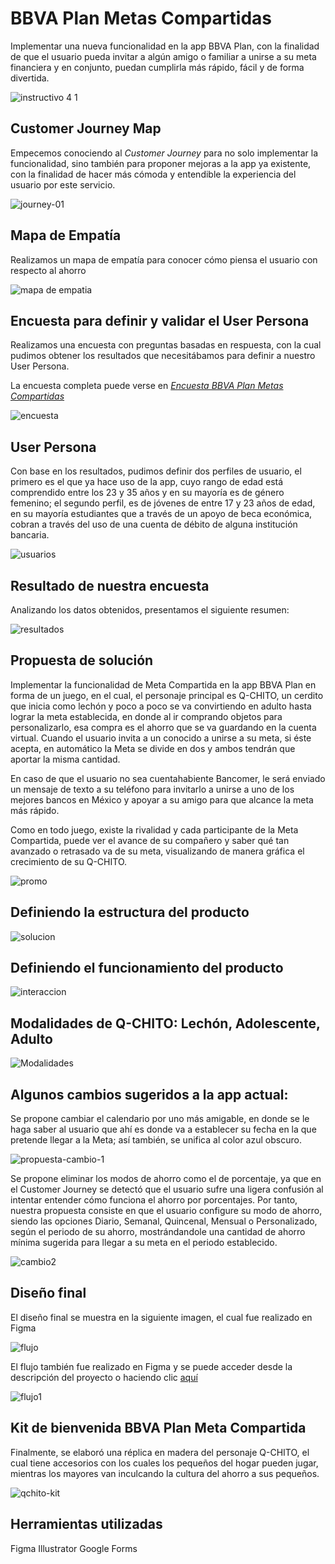# BBVA Plan Metas Compartidas

Implementar una nueva funcionalidad en la app BBVA Plan, con la finalidad de que el usuario pueda invitar a algún amigo o familiar a unirse a su meta financiera y en conjunto, puedan cumplirla más rápido, fácil y de forma divertida.

![instructivo 4 1](https://user-images.githubusercontent.com/32878468/40335402-0048ded6-5d29-11e8-91d0-33f8a0520bd8.png)

## Customer Journey Map

Empecemos conociendo al _Customer Journey_ para no solo implementar la funcionalidad, sino también para proponer mejoras a la app ya existente, con la finalidad de hacer más cómoda y entendible la experiencia del usuario por este servicio.

![journey-01](https://user-images.githubusercontent.com/32878468/40335637-5a191b46-5d2a-11e8-9ab2-57844a7953db.jpg)

## Mapa de Empatía

Realizamos un mapa de empatía para conocer cómo piensa el usuario con respecto al ahorro

![mapa de empatia](https://user-images.githubusercontent.com/32878468/40356092-b7a37074-5d7d-11e8-957c-287a7ff0664d.jpg)

## Encuesta para definir y validar el User Persona

Realizamos una encuesta con preguntas basadas en respuesta, con la cual pudimos obtener los resultados que necesitábamos para definir a nuestro User Persona.

La encuesta completa puede verse en _[Encuesta BBVA Plan Metas Compartidas](https://goo.gl/forms/L0jNy1lhYq3Jwfl13)_ 

![encuesta](https://user-images.githubusercontent.com/32878468/40343062-a8972bea-5d53-11e8-84f3-1f1497f4c059.png)

## User Persona

Con base en los resultados, pudimos definir dos perfiles de usuario, el primero es el que ya hace uso de la app, cuyo rango de edad está comprendido entre los 23 y 35 años y en su mayoría es de género femenino; el segundo perfil, es de jóvenes de entre 17 y 23 años de edad, en su mayoría estudiantes que a través de un apoyo de beca económica, cobran a través del uso de una cuenta de débito de alguna institución bancaria.

![usuarios](https://user-images.githubusercontent.com/32878468/40336757-3f7365f6-5d31-11e8-8786-a75deb383497.png)

## Resultado de nuestra encuesta

Analizando los datos obtenidos, presentamos el siguiente resumen: 

![resultados](https://user-images.githubusercontent.com/32878468/40355888-2d9c0738-5d7d-11e8-936b-60a35d215343.jpg)

## Propuesta de solución

Implementar la funcionalidad de Meta Compartida en la app BBVA Plan en forma de un juego, en el cual, el personaje principal es Q-CHITO, un cerdito que inicia como lechón y poco a poco se va convirtiendo en adulto hasta lograr la meta establecida, en donde al ir comprando objetos para personalizarlo, esa compra es el ahorro que se va guardando en la cuenta virtual. Cuando el usuario invita a un conocido a unirse a su meta, si éste acepta, en automático la Meta se divide en dos y ambos tendrán que aportar la misma cantidad.

En caso de que el usuario no sea cuentahabiente Bancomer, le será enviado un mensaje de texto a su teléfono para invitarlo a unirse a uno de los mejores bancos en México y apoyar a su amigo para que alcance la meta más rápido.

Como en todo juego, existe la rivalidad y cada participante de la Meta Compartida, puede ver el avance de su compañero y saber qué tan avanzado o retrasado va de su meta, visualizando de manera gráfica el crecimiento de su Q-CHITO.

![promo](https://user-images.githubusercontent.com/32878468/40358088-c6cd161c-5d83-11e8-82a7-49b0f5a78f56.png)

## Definiendo la estructura del producto

![solucion](https://user-images.githubusercontent.com/32878468/40358379-ad6ea162-5d84-11e8-8fce-8f7c261993c1.png)

## Definiendo el funcionamiento del producto

![interaccion](https://user-images.githubusercontent.com/32878468/40358434-d82d3008-5d84-11e8-8526-5e0068e93e11.png)

## Modalidades de Q-CHITO: Lechón, Adolescente, Adulto

![Modalidades](https://user-images.githubusercontent.com/32878468/40359030-e477383e-5d86-11e8-9381-b8bd9fef9979.png)

## Algunos cambios sugeridos a la app actual:

Se propone cambiar el calendario por uno más amigable, en donde se le haga saber al usuario que ahí es donde va a establecer su fecha en la que pretende llegar a la Meta; así también, se unifica al color azul obscuro.

![propuesta-cambio-1](https://user-images.githubusercontent.com/32878468/40360067-705a8bfa-5d8a-11e8-9886-391d49706869.jpg)

Se propone eliminar los modos de ahorro como el de porcentaje, ya que en el Customer Journey se detectó que el usuario sufre una ligera confusión al intentar entender cómo funciona el ahorro por porcentajes. Por tanto, nuestra propuesta consiste en que el usuario configure su modo de ahorro, siendo las opciones Diario, Semanal, Quincenal, Mensual o Personalizado, según el periodo de su ahorro, mostrándandole una cantidad de ahorro mínima sugerida para llegar a su meta en el periodo establecido. 

![cambio2](https://user-images.githubusercontent.com/32878468/40361332-90731bba-5d8e-11e8-8be9-aeecd8b47930.jpg)

## Diseño final

El diseño final se muestra en la siguiente imagen, el cual fue realizado en Figma

![flujo](https://user-images.githubusercontent.com/32878468/40361885-69e119a0-5d90-11e8-997b-de9048f42a1d.png)

El flujo también fue realizado en Figma y se puede acceder desde la descripción del proyecto o haciendo clic [aquí](https://goo.gl/qZYuBg)

![flujo1](https://user-images.githubusercontent.com/32878468/40361931-98df52d0-5d90-11e8-82b6-3e7ec8808077.JPG)

## Kit de bienvenida BBVA Plan Meta Compartida

Finalmente, se elaboró una réplica en madera del personaje Q-CHITO, el cual tiene accesorios con los cuales los pequeños del hogar pueden jugar, mientras los mayores van inculcando la cultura del ahorro a sus pequeños.

![qchito-kit](https://user-images.githubusercontent.com/32878468/40362987-c0e9a200-5d93-11e8-96d2-5122175f02b0.jpg)

## Herramientas utilizadas

Figma
Illustrator
Google Forms
